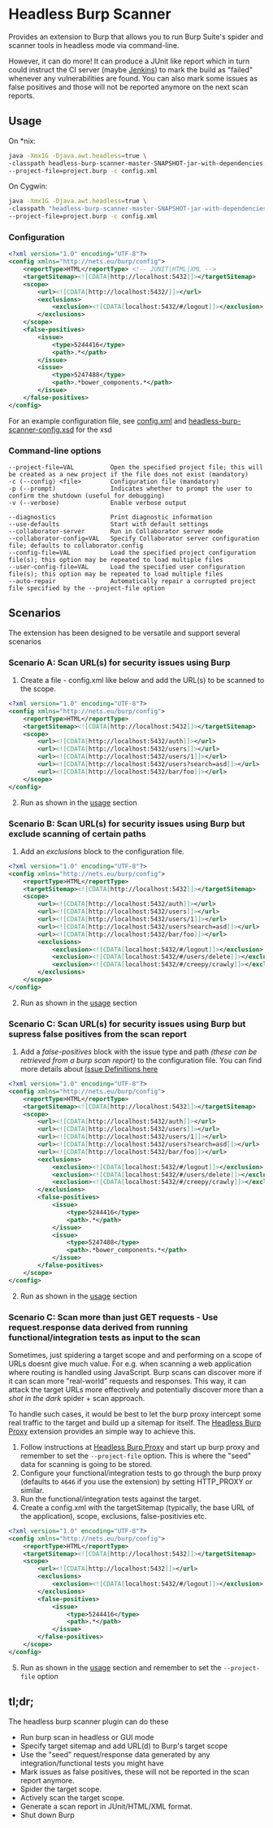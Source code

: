 Headless Burp Scanner
=====================

Provides an extension to Burp that allows you to run Burp Suite's spider and scanner tools in headless mode via command-line.

However, it can do more!
It can produce a JUnit like report which in turn could instruct the CI server (maybe [Jenkins]) to mark the build as "failed" whenever any vulnerabilities are found. You can also mark some issues as false positives and those will not be reported anymore on the next scan reports. 

## Usage

On *nix:

```sh
java -Xmx1G -Djava.awt.headless=true \
-classpath headless-burp-scanner-master-SNAPSHOT-jar-with-dependencies.jar:burpsuite_pro_v1.7.31.jar burp.StartBurp \
--project-file=project.burp -c config.xml
```

On Cygwin:

```sh
java -Xmx1G -Djava.awt.headless=true \
-classpath "headless-burp-scanner-master-SNAPSHOT-jar-with-dependencies.jar;burpsuite_pro_v1.7.31.jar" burp.StartBurp \
--project-file=project.burp -c config.xml
```

### Configuration

```xml
<?xml version="1.0" encoding="UTF-8"?>
<config xmlns="http://nets.eu/burp/config">
    <reportType>HTML</reportType> <!-- JUNIT|HTML|XML -->
    <targetSitemap><![CDATA[http://localhost:5432]]></targetSitemap>
    <scope>
        <url><![CDATA[http://localhost:5432/]]></url>
        <exclusions>
            <exclusion><![CDATA[localhost:5432/#/logout]]></exclusion>
        </exclusions>
    </scope>
    <false-positives>
        <issue>
            <type>5244416</type>
            <path>.*</path>
        </issue>
        <issue>
            <type>5247488</type>
            <path>.*bower_components.*</path>
        </issue>
    </false-positives>
</config>
```

For an example configuration file, see [config.xml] and [headless-burp-scanner-config.xsd] for the xsd

### Command-line options

```
--project-file=VAL          Open the specified project file; this will be created as a new project if the file does not exist (mandatory)
-c (--config) <file>        Configuration file (mandatory)
-p (--prompt)               Indicates whether to prompt the user to confirm the shutdown (useful for debugging)
-v (--verbose)              Enable verbose output

--diagnostics               Print diagnostic information
--use-defaults              Start with default settings
--collaborator-server       Run in Collaborator server mode
--collaborator-config=VAL   Specify Collaborator server configuration file; defaults to collaborator.config
--config-file=VAL           Load the specified project configuration file(s); this option may be repeated to load multiple files
--user-config-file=VAL      Load the specified user configuration file(s); this option may be repeated to load multiple files
--auto-repair               Automatically repair a corrupted project file specified by the --project-file option
```

## Scenarios

The extension has been designed to be versatile and support several scenarios

### Scenario A: Scan URL(s) for security issues using Burp

1. Create a file - config.xml like below and add the URL(s) to be scanned to the scope.

```xml
<?xml version="1.0" encoding="UTF-8"?>
<config xmlns="http://nets.eu/burp/config">
    <reportType>HTML</reportType>
    <targetSitemap><![CDATA[http://localhost:5432]]></targetSitemap>
    <scope>
        <url><![CDATA[http://localhost:5432/auth]]></url>
        <url><![CDATA[http://localhost:5432/users]]></url>
        <url><![CDATA[http://localhost:5432/users/1]]></url>
        <url><![CDATA[http://localhost:5432/users?search=asd]]></url>
        <url><![CDATA[http://localhost:5432/bar/foo]]></url>
    </scope>
</config>
```

2. Run as shown in the [usage](#usage) section

### Scenario B: Scan URL(s) for security issues using Burp but exclude scanning of certain paths 

1. Add an _exclusions_ block to the configuration file.

```xml
<?xml version="1.0" encoding="UTF-8"?>
<config xmlns="http://nets.eu/burp/config">
    <reportType>HTML</reportType>
    <targetSitemap><![CDATA[http://localhost:5432]]></targetSitemap>
    <scope>
        <url><![CDATA[http://localhost:5432/auth]]></url>
        <url><![CDATA[http://localhost:5432/users]]></url>
        <url><![CDATA[http://localhost:5432/users/1]]></url>
        <url><![CDATA[http://localhost:5432/users?search=asd]]></url>
        <url><![CDATA[http://localhost:5432/bar/foo]]></url>
        <exclusions>
            <exclusion><![CDATA[localhost:5432/#/logout]]></exclusion>
            <exclusion><![CDATA[localhost:5432/#/users/delete]]></exclusion>
            <exclusion><![CDATA[localhost:5432/#/creepy/crawly]]></exclusion>
        </exclusions>
    </scope>
</config>
```

2. Run as shown in the [usage](#usage) section

### Scenario C: Scan URL(s) for security issues using Burp but supress false positives from the scan report

1. Add a _false-positives_ block with the issue type and path _(these can be retrieved from a burp scan report)_ to the configuration file.
You can find more details about [Issue Definitions here]

```xml
<?xml version="1.0" encoding="UTF-8"?>
<config xmlns="http://nets.eu/burp/config">
    <reportType>HTML</reportType>
    <targetSitemap><![CDATA[http://localhost:5432]]></targetSitemap>
    <scope>
        <url><![CDATA[http://localhost:5432/auth]]></url>
        <url><![CDATA[http://localhost:5432/users]]></url>
        <url><![CDATA[http://localhost:5432/users/1]]></url>
        <url><![CDATA[http://localhost:5432/users?search=asd]]></url>
        <url><![CDATA[http://localhost:5432/bar/foo]]></url>
        <exclusions>
            <exclusion><![CDATA[localhost:5432/#/logout]]></exclusion>
            <exclusion><![CDATA[localhost:5432/#/users/delete]]></exclusion>
            <exclusion><![CDATA[localhost:5432/#/creepy/crawly]]></exclusion>
        </exclusions>
        <false-positives>
            <issue>
                <type>5244416</type>
                <path>.*</path>
            </issue>
            <issue>
                <type>5247488</type>
                <path>.*bower_components.*</path>
            </issue>
        </false-positives>
    </scope>
</config>
```

2. Run as shown in the [usage](#usage) section

### Scenario C: Scan more than just GET requests - Use request.response data derived from running functional/integration tests as input to the scan

Sometimes, just spidering a target scope and and performing on a scope of URLs doesnt give much value. 
For e.g. when scanning a web application where routing is handled using JavaScript. 
Burp scans can discover more if it can scan more "real-world" requests and responses. 
This way, it can attack the target URLs more effectively and potentially discover more than a _shot in the dark_ spider + scan approach. 


To handle such cases, it would be best to let the burp proxy intercept some real traffic to the target and build up a sitemap for itself. 
The [Headless Burp Proxy] extension provides an simple way to achieve this.

1. Follow instructions at [Headless Burp Proxy] and start up burp proxy and remember to set the `--project-file` option. This is where the "seed" data for scanning is going to be stored.
2. Configure your functional/integration tests to go through the burp proxy (defaults to `4646` if you use the extension) by setting HTTP_PROXY or similar.
3. Run the functional/integration tests against the target.
4. Create a config.xml with the targetSitemap  (typically, the base URL of the application), scope, exclusions, false-positivies etc.


```xml
<?xml version="1.0" encoding="UTF-8"?>
<config xmlns="http://nets.eu/burp/config">
    <reportType>HTML</reportType>
    <targetSitemap><![CDATA[http://localhost:5432]]></targetSitemap>
    <scope>
        <url><![CDATA[http://localhost:5432]]></url>
        <exclusions>
            <exclusion><![CDATA[localhost:5432/#/logout]]></exclusion>
        </exclusions>
        <false-positives>
            <issue>
                <type>5244416</type>
                <path>.*</path>
            </issue>
        </false-positives>
    </scope>
</config>
```

5. Run as shown in the [usage](#usage) section and remember to set the `--project-file` option

## tl;dr;

The headless burp scanner plugin can do these

* Run burp scan in headless or GUI mode
* Specify target sitemap and add URL(d) to Burp's target scope
* Use the "seed" request/response data generated by any integration/functional tests you might have
* Mark issues as false positives, these will not be reported in the scan report anymore.
* Spider the target scope.
* Actively scan the target scope.
* Generate a scan report in JUnit/HTML/XML format.
* Shut down Burp

[Jenkins]: https://jenkins.io/
[issue definitions here]: https://portswigger.net/kb/issues
[config.xml]: https://github.com/NetsOSS/headless-burp/blob/master/headless-burp-scanner/src/test/resources/config.xml
[headless-burp-scanner-config.xsd]: https://github.com/NetsOSS/headless-burp/blob/master/headless-burp-scanner/src/main/resources/headless-burp-scanner-config.xsd
[Headless Burp Proxy]: headless-burp-proxy